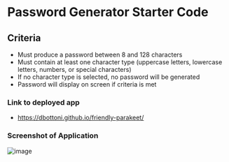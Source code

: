 # Password Generator Starter Code

## Criteria
* Must produce a password between 8 and 128 characters
* Must contain at least one character type (uppercase letters, lowercase letters, numbers, or special characters)
* If no character type is selected, no password will be generated
* Password will display on screen if criteria is met

### Link to deployed app
* https://dbottoni.github.io/friendly-parakeet/

### Screenshot of Application

![image](https://user-images.githubusercontent.com/72705457/121934055-d0bcb480-cd14-11eb-8a8c-832f0ce3de7b.png)

